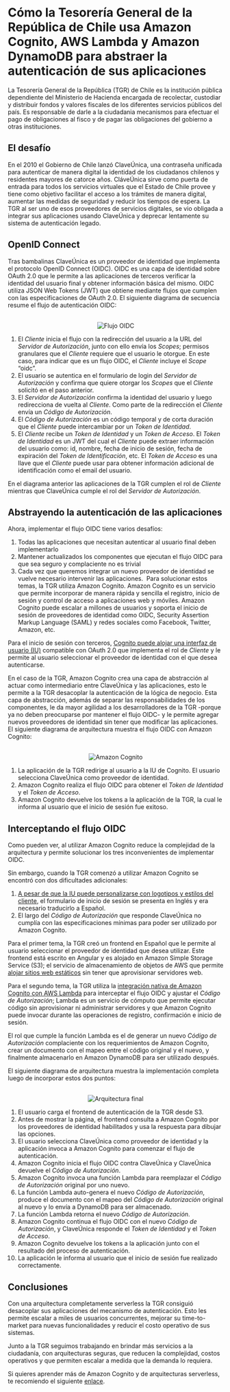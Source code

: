 # Cómo la Tesorería General de la República de Chile usa Amazon Cognito, AWS Lambda y Amazon DynamoDB para abstraer la autenticación de sus aplicaciones

La Tesorería General de la República (TGR) de Chile es la institución pública dependiente del Ministerio de Hacienda encargada de recolectar, custodiar y distribuir fondos y valores fiscales de los diferentes servicios públicos del país. Es responsable de darle a la ciudadania mecanismos para efectuar el pago de obligaciones al fisco y de pagar las obligaciones del gobierno a otras instituciones.

## El desafío

En el 2010 el Gobierno de Chile lanzó ClaveÚnica, una contraseña unificada para autenticar de manera digital la identidad de los ciudadanos chilenos y residentes mayores de catorce años. CláveÚnica sirve como puerta de entrada para todos los servicios virtuales que el Estado de Chile provee y tiene como objetivo facilitar el acceso a los trámites de manera digital,  aumentar las medidas de seguridad  y reducir los tiempos de espera. La TGR al ser uno de esos proveedores de servicios digitales, se vio obligada a integrar sus aplicaciones usando ClaveÚnica y deprecar lentamente su sistema de autenticación legado.

## OpenID Connect

Tras bambalinas ClaveÚnica es un proveedor de identidad que implementa el protocolo OpenID Connect (OIDC). OIDC es una capa de identidad sobre OAuth 2.0 que le permite a las aplicaciones de terceros verificar la identidad del usuario final y obtener información básica del mismo. OIDC utiliza JSON Web Tokens (JWT) que obtiene mediante flujos que cumplen con las especificaciones de OAuth 2.0. El siguiente diagrama de secuencia resume el flujo de autenticación OIDC:

<p align="center">
  <br/>
  <img src="https://raw.githubusercontent.com/jorsj/tgr/master/oidc.svg" alt="Flujo OIDC"/>
  <br/>
</p>

1. El *Cliente* inicia el flujo con la redirección del usuario a la URL del *Servidor de Autorización*, junto con ello envía los *Scopes*;  permisos granulares que el *Cliente* requiere que el usuario le otorgue. En este caso, para indicar que es un flujo OIDC, el *Cliente* incluye el *Scope* “oidc”.
2. El usuario se autentica en el formulario de login del *Servidor de Autorización* y confirma que quiere otorgar los *Scopes* que el *Cliente* solicitó en el paso anterior.
3. El *Servidor de Autorización* confirma la identidad del usuario y luego redirecciona de vuelta al *Cliente*. Como parte de la redirección el *Cliente* envía un *Código de Autorización*.
4. El *Código de Autorización* es un código temporal y de corta duración que el *Cliente* puede intercambiar por un *Token de Identidad*.
5. El *Cliente* recibe un *Token de Identidad* y un *Token de Acceso*. El *Token de Identidad* es un JWT del cual el *Cliente* puede extraer información del usuario como: id, nombre, fecha de inicio de sesión, fecha de expiración del *Token de Identificación*, etc. El *Token de Acceso* es una llave que el *Cliente* puede usar para obtener información adicional de identificación como el email del usuario.

En el diagrama anterior las aplicaciones de la TGR cumplen el rol de *Cliente* mientras que ClaveÚnica cumple el rol del *Servidor de Autorización*.

## Abstrayendo la autenticación de las aplicaciones

Ahora, implementar el flujo OIDC tiene varios desafíos:
1. Todas las aplicaciones que necesitan autenticar al usuario final deben implementarlo
2. Mantener actualizados los componentes que ejecutan el flujo OIDC para que sea seguro y complaciente no es trivial
3. Cada vez que queremos integrar un nuevo proveedor de identidad se vuelve necesario intervenir las aplicaciones.
​
Para solucionar estos temas, la TGR utiliza Amazon Cognito. Amazon Cognito es un servicio que permite incorporar de manera rápida y sencilla el registro, inicio de sesión y control de acceso a aplicaciones web y móviles. Amazon Cognito puede escalar a millones de usuarios y soporta el inicio de sesión de proveedores de identidad como OIDC, Security Assertion Markup Language (SAML) y redes sociales como Facebook, Twitter, Amazon, etc.

Para el inicio de sesión con terceros, [Cognito puede alojar una interfaz de usuario (IU)](https://docs.aws.amazon.com/cognito/latest/developerguide/cognito-user-pools-app-integration.html) compatible con OAuth 2.0 que implementa el rol de *Cliente* y le permite al usuario seleccionar el proveedor de identidad con el que desea autenticarse.

En el caso de la TGR,  Amazon Cognito crea una capa de abstracción al actuar como intermediario entre ClaveÚnica y las aplicaciones, esto le permite a la TGR desacoplar la autenticación de la lógica de negocio. Esta capa de abstracción, además de separar las responsabilidades de los componentes, le da mayor agilidad a los desarrolladores de la TGR -porque ya no deben preocuparse por mantener el flujo OIDC- y le permite agregar nuevos proveedores de identidad sin tener que modificar las aplicaciones. El siguiente diagrama de arquitectura muestra el flujo OIDC con Amazon Cognito:
<p align="center">
  <br/>
  <img src="https://raw.githubusercontent.com/jorsj/tgr/master/cognito.png" alt="Amazon Cognito"/>
  <br/>
</p>

1. La aplicación de la TGR redirige al usuario a la IU de Cognito. El usuario selecciona ClaveÚnica como proveedor de identidad.
2. Amazon Cognito realiza el flujo OIDC para obtener el *Token de Identidad* y el *Token de Acceso*.
3. Amazon Cognito devuelve los tokens a la aplicación de la TGR, la cual le informa al usuario que el inicio de sesión fue exitoso.

## Interceptando el flujo OIDC

Como pueden ver, al utilizar Amazon Cognito reduce la complejidad de la arquitectura y permite solucionar los tres inconvenientes de implementar OIDC.

Sin embargo, cuando la TGR comenzó a utilizar Amazon Cognito se encontró con dos dificultades adicionales:

1. [A pesar de que la IU puede personalizarse con logotipos y estilos del cliente](https://docs.aws.amazon.com/cognito/latest/developerguide/cognito-user-pools-app-ui-customization.html), el formulario de inicio de sesión se presenta en Inglés y era necesario traducirlo a Español.
2. El largo del *Código de Autorización* que responde ClaveÚnica no cumplía con las especificaciones mínimas para poder ser utilizado por Amazon Cognito.

Para el primer tema, la TGR creó un frontend en Español que le permite al usuario seleccionar el proveedor de identidad que desea utilizar. Este frontend está escrito en Angular y es alojado en Amazon Simple Storage Service (S3); el servicio de almacenamiento de objetos de AWS que permite [alojar sitios web estáticos](https://docs.aws.amazon.com/AmazonS3/latest/userguide/WebsiteHosting.html) sin tener que aprovisionar servidores web.

Para el segundo tema, la TGR utiliza la [integración nativa de Amazon Cognito con AWS Lambda](https://docs.aws.amazon.com/cognito/latest/developerguide/cognito-user-identity-pools-working-with-aws-lambda-triggers.html) para interceptar el flujo OIDC y ajustar el *Código de Autorización*; Lambda es un servicio de cómputo que permite ejecutar código sin aprovisionar ni administrar servidores y que Amazon Cognito puede invocar durante las operaciones de registro, confirmación e inicio de sesión. 

El rol que cumple la función Lambda es el de generar un nuevo *Código de Autorización* complaciente con los requerimientos de Amazon Cognito, crear un documento con el mapeo entre el código original y el nuevo, y finalmente almacenarlo en Amazon DynamoDB para ser utilizado después.

El siguiente diagrama de arquitectura muestra la implementación completa luego de incorporar estos dos puntos:

<p align="center">
  <br/>
  <img src="https://raw.githubusercontent.com/jorsj/tgr/master/final.png" alt="Arquitectura final"/>
  <br/>
</p>

1. El usuario carga el frontend de autenticación de la TGR desde S3.
2. Antes de mostrar la página, el frontend consulta a Amazon Cognito por los proveedores de identidad habilitados y usa la respuesta para dibujar las opciones.
3. El usuario selecciona ClaveÚnica como proveedor de identidad y la aplicación invoca a Amazon Cognito para comenzar el flujo de autenticación.
4. Amazon Cognito inicia el flujo OIDC contra ClaveÚnica y ClaveÚnica devuelve el *Código de Autorización*.
5. Amazon Cognito invoca una función Lambda para reemplazar el *Código de Autorización* original por uno nuevo.
6. La función Lambda auto-genera el nuevo *Código de Autorización*, produce el documento con el mapeo del *Código de Autorización* original al nuevo y lo envía a DynamoDB para ser almacenado.
7.  La función Lambda retorna el nuevo *Código de Autorización*.
8.  Amazon Cognito continua el flujo OIDC con el nuevo *Código de Autorización*, y ClaveÚnica responde el *Token de Identidad* y el *Token de Acceso*.
9.  Amazon Cognito devuelve los tokens a la aplicación junto con el resultado del proceso de autenticación.
10. La aplicación le informa al usuario que el inicio de sesión fue realizado correctamente.

## Conclusiones

Con una arquitectura completamente serverless la TGR consiguió desacoplar sus aplicaciones del mecanismo de autenticación. Esto les permite escalar a miles de usuarios concurrentes, mejorar su time-to-market para nuevas funcionalidades y reducir el costo operativo de sus sistemas.

Junto a la TGR seguimos trabajando en brindar más servicios a la ciudadanía, con arquitecturas seguras, que reducen la complejidad, costos operativos y que permiten escalar a medida que la demanda lo requiera.

Si quieres aprender más de Amazon Cognito y de arquitecturas serverless, te recomiendo el siguiente [enlace](https://aws.amazon.com/getting-started/projects/build-serverless-web-app-lambda-apigateway-s3-dynamodb-cognito/module-2/).
